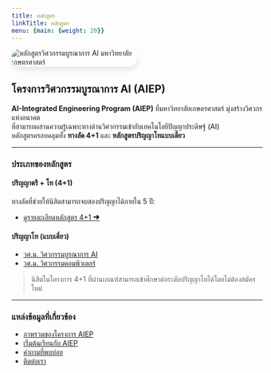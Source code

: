 ```yaml
---
title: หลักสูตร
linkTitle: หลักสูตร
menu: {main: {weight: 20}}
---
```


<img src="../../../img/banners/aiep-academics.png"
     alt="หลักสูตรวิศวกรรมบูรณาการ AI มหาวิทยาลัยเกษตรศาสตร์"
     style="max-width: 50%; height: auto; margin: 0 0 2rem 0; border-radius: 1rem; box-shadow: 0 6px 12px rgba(0,0,0,0.1); display: block;" />

## โครงการวิศวกรรมบูรณาการ AI (AIEP)

**AI-Integrated Engineering Program (AIEP)** ที่มหาวิทยาลัยเกษตรศาสตร์ มุ่งสร้างวิศวกรแห่งอนาคต  
ที่สามารถผสานความรู้เฉพาะทางด้านวิศวกรรมเข้ากับเทคโนโลยีปัญญาประดิษฐ์ (AI)  
หลักสูตรครอบคลุมทั้ง **ทางลัด 4+1** และ **หลักสูตรปริญญาโทแบบเดี่ยว**

---

###  ประเภทของหลักสูตร

####  ปริญญาตรี + โท (4+1)

ทางลัดที่ช่วยให้นิสิตสามารถจบสองปริญญาได้ภายใน 5 ปี:
- [ดูรายละเอียดหลักสูตร 4+1 ➜](/th/docs/4plus1/)

####  ปริญญาโท (แบบเดี่ยว)

- [วศ.ม. วิศวกรรมบูรณาการ AI](/th/docs/master/aieng/)
- [วศ.ม. วิศวกรรมคอมพิวเตอร์](/th/docs/master/computer/)

> นิสิตในโครงการ 4+1 ที่ผ่านเกณฑ์สามารถเข้าศึกษาต่อระดับปริญญาโทได้โดยไม่ต้องสมัครใหม่

---

###  แหล่งข้อมูลที่เกี่ยวข้อง

- [ภาพรวมของโครงการ AIEP](/th/overview/)
- [เริ่มต้นเรียนกับ AIEP](/th/docs/getting-started/)
- [คำถามที่พบบ่อย](/th/docs/faq/)
- [ติดต่อเรา](/th/contact/)

